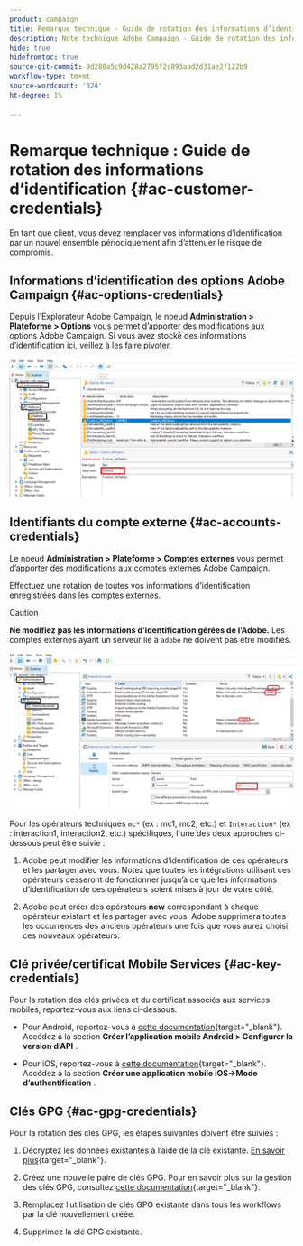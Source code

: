 ```yaml
---
product: campaign
title: Remarque technique - Guide de rotation des informations d’identification
description: Note technique Adobe Campaign - Guide de rotation des informations d’identification
hide: true
hidefromtoc: true
source-git-commit: 9d280a5c9d428a2795f2c893aad2d31ae2f122b9
workflow-type: tm+mt
source-wordcount: '324'
ht-degree: 1%

---
```


# Remarque technique : Guide de rotation des informations d’identification {#ac-customer-credentials}

En tant que client, vous devez remplacer vos informations d’identification par un nouvel ensemble périodiquement afin d’atténuer le risque de compromis.

## Informations d’identification des options Adobe Campaign {#ac-options-credentials}

Depuis l’Explorateur Adobe Campaign, le noeud **Administration > Plateforme > Options** vous permet d’apporter des modifications aux options Adobe Campaign. Si vous avez stocké des informations d’identification ici, veillez à les faire pivoter.

![](assets/technote-2.png)

## Identifiants du compte externe {#ac-accounts-credentials}

Le noeud **Administration > Plateforme > Comptes externes** vous permet d’apporter des modifications aux comptes externes Adobe Campaign.

Effectuez une rotation de toutes vos informations d’identification enregistrées dans les comptes externes.

>[!CAUTION]
>
>**Ne modifiez pas les informations d’identification gérées de l’Adobe.** Les comptes externes ayant un serveur lié à `adobe` ne doivent pas être modifiés.

![](assets/technote-1.png)

Pour les opérateurs techniques `mc*` (ex : mc1, mc2, etc.) et `Interaction*` (ex : interaction1, interaction2, etc.) spécifiques, l&#39;une des deux approches ci-dessous peut être suivie :

1. Adobe peut modifier les informations d’identification de ces opérateurs et les partager avec vous. Notez que toutes les intégrations utilisant ces opérateurs cesseront de fonctionner jusqu’à ce que les informations d’identification de ces opérateurs soient mises à jour de votre côté.

1. Adobe peut créer des opérateurs **new** correspondant à chaque opérateur existant et les partager avec vous. Adobe supprimera toutes les occurrences des anciens opérateurs une fois que vous aurez choisi ces nouveaux opérateurs.


## Clé privée/certificat Mobile Services  {#ac-key-credentials}

Pour la rotation des clés privées et du certificat associés aux services mobiles, reportez-vous aux liens ci-dessous.

* Pour Android, reportez-vous à [cette documentation](https://experienceleague.adobe.com/en/docs/campaign-classic/using/sending-messages/sending-push-notifications/configure-the-mobile-app/configuring-the-mobile-application-android){target="_blank"}.
Accédez à la section **Créer l’application mobile Android > Configurer la version d’API** .

* Pour iOS, reportez-vous à [cette documentation](https://experienceleague.adobe.com/en/docs/campaign-classic/using/sending-messages/sending-push-notifications/configure-the-mobile-app/configuring-the-mobile-application){target="_blank"}.
Accédez à la section **Créer une application mobile iOS->Mode d’authentification** .

## Clés GPG {#ac-gpg-credentials}

Pour la rotation des clés GPG, les étapes suivantes doivent être suivies :

1. Décryptez les données existantes à l’aide de la clé existante. [En savoir plus](https://experienceleague.adobe.com/en/docs/control-panel/using/instances-settings/gpg-keys-management#decrypting-data){target="_blank"}.

1. Créez une nouvelle paire de clés GPG. Pour en savoir plus sur la gestion des clés GPG, consultez [cette documentation](https://experienceleague.adobe.com/en/docs/control-panel/using/instances-settings/gpg-keys-management#decrypting-data){target="_blank"}.

1. Remplacez l’utilisation de clés GPG existante dans tous les workflows par la clé nouvellement créée.

1. Supprimez la clé GPG existante.